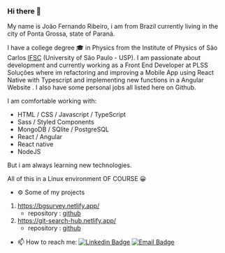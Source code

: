 ### Hi there 👋

My name is João Fernando Ribeiro, i am from Brazil currently living in the city of Ponta Grossa, state of Paraná.  

I have a college degree 🎓 in Physics from the Institute of Physics of São Carlos [IFSC](https://www2.ifsc.usp.br/portal-ifsc/ "IFSC") (University of São Paulo - USP). I am passionate about development and currently working as a Front End Developer at PLSS Soluções where im refactoring and improving a Mobile App using React Native with Typescript and implementing new functions in a Angular Website . I also have some personal jobs all listed here on Github.

I am comfortable working with:
* HTML / CSS / Javascript / TypeScript
* Sass / Styled Components
* MongoDB / SQlite / PostgreSQL
* React / Angular
* React native 
* NodeJS

But i am always learning new technologies. 

All of this in a Linux environment OF COURSE 😀 

- ⚙️ Some of my projects
1. https://bgsurvey.netlify.app/ 
	* repository : [github](https://github.com/JoaoFernandoR/dspesquisa)
2. https://git-search-hub.netlify.app/
	* repository : [github](https://github.com/JoaoFernandoR/github-users)
  
- 📫 How to reach me:  [![Linkedin Badge](https://img.shields.io/badge/-LinkedIn-blue?style=flat-square&logo=Linkedin&logoColor=white&link=https://www.linkedin.com/in/joaofernandorib)](https://www.linkedin.com/in/joaofernandorib)  [![Email Badge](https://img.shields.io/badge/alumni.usp-contact_me-blueviolet?link=mailto:joao.amorim@alumni.usp.br?style=flat&logo=appveyo)](mailto:joao.amorim@alumni.usp.br)
